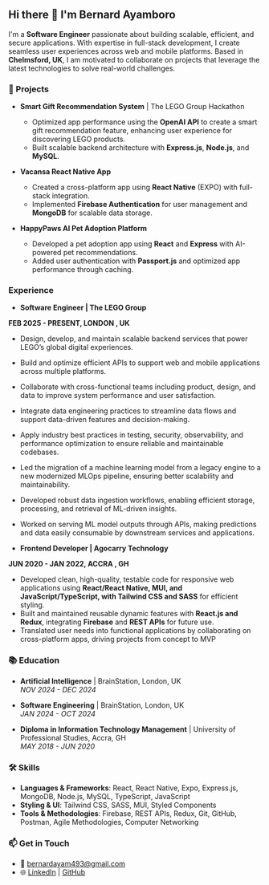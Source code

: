 ## Hi there 👋 I'm Bernard Ayamboro

I'm a **Software Engineer** passionate about building scalable, efficient, and secure applications. With expertise in full-stack development, I create seamless user experiences across web and mobile platforms. Based in **Chelmsford, UK**, I am motivated to collaborate on projects that leverage the latest technologies to solve real-world challenges.


### 🚀 Projects

- **Smart Gift Recommendation System** | The LEGO Group Hackathon  
  - Optimized app performance using the **OpenAI API** to create a smart gift recommendation feature, enhancing user experience for discovering LEGO products.
  - Built scalable backend architecture with **Express.js**, **Node.js**, and **MySQL**.

- **Vacansa React Native App**  
  - Created a cross-platform app using **React Native** (EXPO) with full-stack integration.
  - Implemented **Firebase Authentication** for user management and **MongoDB** for scalable data storage.

- **HappyPaws AI Pet Adoption Platform**  
  - Developed a pet adoption app using **React** and **Express** with AI-powered pet recommendations.
  - Added user authentication with **Passport.js** and optimized app performance through caching.
 

### Experience
- **Software Engineer   |  The LEGO Group**

**FEB 2025 - PRESENT,  LONDON , UK**

- Design, develop, and maintain scalable backend services that power LEGO’s global digital experiences.
- Build and optimize efficient APIs to support web and mobile applications across multiple platforms.
- Collaborate with cross-functional teams including product, design, and data to improve system performance and user satisfaction.
- Integrate data engineering practices to streamline data flows and support data-driven features and decision-making.
- Apply industry best practices in testing, security, observability, and performance optimization to ensure reliable and maintainable codebases.
- Led the migration of a machine learning model from a legacy engine to a new modernized MLOps pipeline, ensuring better scalability and maintainability.
- Developed robust data ingestion workflows, enabling efficient storage, processing, and retrieval of ML-driven insights.
- Worked on serving ML model outputs through APIs, making predictions and data easily consumable by downstream services and applications.

- **Frontend Developer   |  Agocarry Technology**

**JUN  2020  - JAN 2022,  ACCRA , GH**

- Developed clean, high-quality, testable code for responsive web applications using **React/React Native, MUI, and JavaScript/TypeScript, with Tailwind CSS and SASS** for efficient styling.
- Built and maintained reusable dynamic features with **React.js and Redux**, integrating **Firebase** and **REST APIs** for future use.
- Translated user needs into functional applications by collaborating on cross-platform apps, driving projects from concept to MVP 

### 📚 Education

- **Artificial Intelligence** | BrainStation, London, UK  
  *NOV 2024 - DEC 2024*  

- **Software Engineering** | BrainStation, London, UK  
  *JAN 2024 - OCT 2024*  

- **Diploma in Information Technology Management** | University of Professional Studies, Accra, GH  
  *MAY 2018 - JUN 2020*  

### 🛠️ Skills

- **Languages & Frameworks**: React, React Native, Expo, Express.js, MongoDB, Node.js, MySQL, TypeScript, JavaScript
- **Styling & UI**: Tailwind CSS, SASS, MUI, Styled Components
- **Tools & Methodologies**: Firebase, REST APIs, Redux, Git, GitHub, Postman, Agile Methodologies, Computer Networking

### 📫 Get in Touch

- 📧 [bernardayam493@gmail.com](mailto:bernardayam493@gmail.com)
- 🌐 [LinkedIn](https://www.linkedin.com/in/bernardayamboro) | [GitHub](https://github.com/bernard493)
